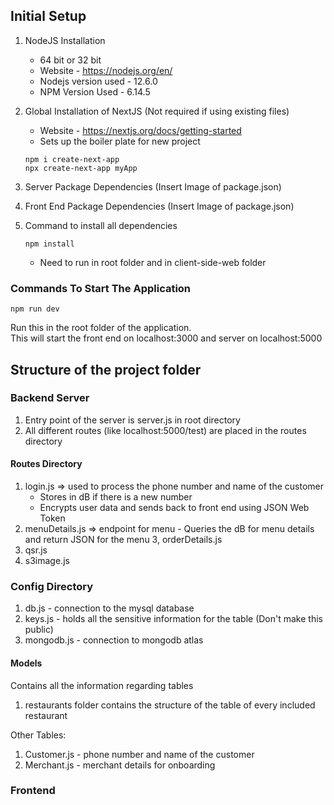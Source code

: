 ## Initial Setup

1. NodeJS Installation

   - 64 bit or 32 bit
   - Website - https://nodejs.org/en/
   - Nodejs version used - 12.6.0
   - NPM Version Used - 6.14.5

2. Global Installation of NextJS (Not required if using existing files)

   - Website - https://nextjs.org/docs/getting-started
   - Sets up the boiler plate for new project

   ```
   npm i create-next-app
   npx create-next-app myApp
   ```

3. Server Package Dependencies
   (Insert Image of package.json)
4. Front End Package Dependencies
   (Insert Image of package.json)
5. Command to install all dependencies
   ```
   npm install
   ```
   - Need to run in root folder and in client-side-web folder

### Commands To Start The Application

```
npm run dev
```

Run this in the root folder of the application. \
This will start the front end on localhost:3000 and server on localhost:5000

## Structure of the project folder

### Backend Server

1. Entry point of the server is server.js in root directory
2. All different routes (like localhost:5000/test) are placed in the routes directory

#### Routes Directory

1. login.js => used to process the phone number and name of the customer
   - Stores in dB if there is a new number
   - Encrypts user data and sends back to front end using JSON Web Token
2. menuDetails.js => endpoint for menu - Queries the dB for menu details and return JSON for the menu
   3, orderDetails.js
3. qsr.js
4. s3image.js

### Config Directory

1. db.js - connection to the mysql database
2. keys.js - holds all the sensitive information for the table (Don't make this public)
3. mongodb.js - connection to mongodb atlas

#### Models

Contains all the information regarding tables

1. restaurants folder contains the structure of the table of every included restaurant

Other Tables:

1. Customer.js - phone number and name of the customer
2. Merchant.js - merchant details for onboarding

### Frontend
